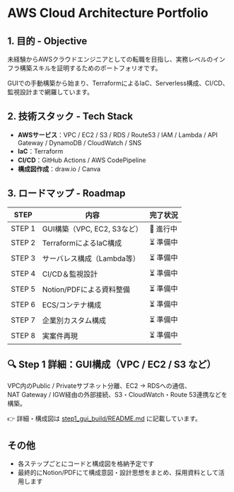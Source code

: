 # AWS Cloud Architecture Portfolio

## 1. 目的 - Objective
未経験からAWSクラウドエンジニアとしての転職を目指し、実務レベルのインフラ構築スキルを証明するためのポートフォリオです。

GUIでの手動構築から始まり、TerraformによるIaC、Serverless構成、CI/CD、監視設計まで網羅しています。

## 2. 技術スタック - Tech Stack
- **AWSサービス**：VPC / EC2 / S3 / RDS / Route53 / IAM / Lambda / API Gateway / DynamoDB / CloudWatch / SNS
- **IaC**：Terraform
- **CI/CD**：GitHub Actions / AWS CodePipeline
- **構成図作成**：draw.io / Canva

## 3. ロードマップ - Roadmap
| STEP | 内容 | 完了状況 |
|------|------|----------|
| STEP 1 | GUI構築（VPC, EC2, S3など） | 🔄 進行中 |
| STEP 2 | TerraformによるIaC構成 | ⏳ 準備中 |
| STEP 3 | サーバレス構成（Lambda等） | ⏳ 準備中 |
| STEP 4 | CI/CD＆監視設計 | ⏳ 準備中 |
| STEP 5 | Notion/PDFによる資料整備 | ⏳ 準備中 |
| STEP 6 | ECS/コンテナ構成 | ⏳ 準備中 |
| STEP 7 | 企業別カスタム構成 | ⏳ 準備中 |
| STEP 8 | 実案件再現 | ⏳ 準備中 |

## 🔍 Step 1 詳細：GUI構成（VPC / EC2 / S3 など）

VPC内のPublic / Privateサブネット分離、EC2 → RDSへの通信、  
NAT Gateway / IGW経由の外部接続、S3・CloudWatch・Route 53連携などを構築。

👉 詳細・構成図は [step1_gui_build/README.md](./step1_gui_build/README.md) に記載しています。

## その他
- 各ステップごとにコードと構成図を格納予定です
- 最終的にNotion/PDFにて構成意図・設計思想をまとめ、採用資料として活用します
